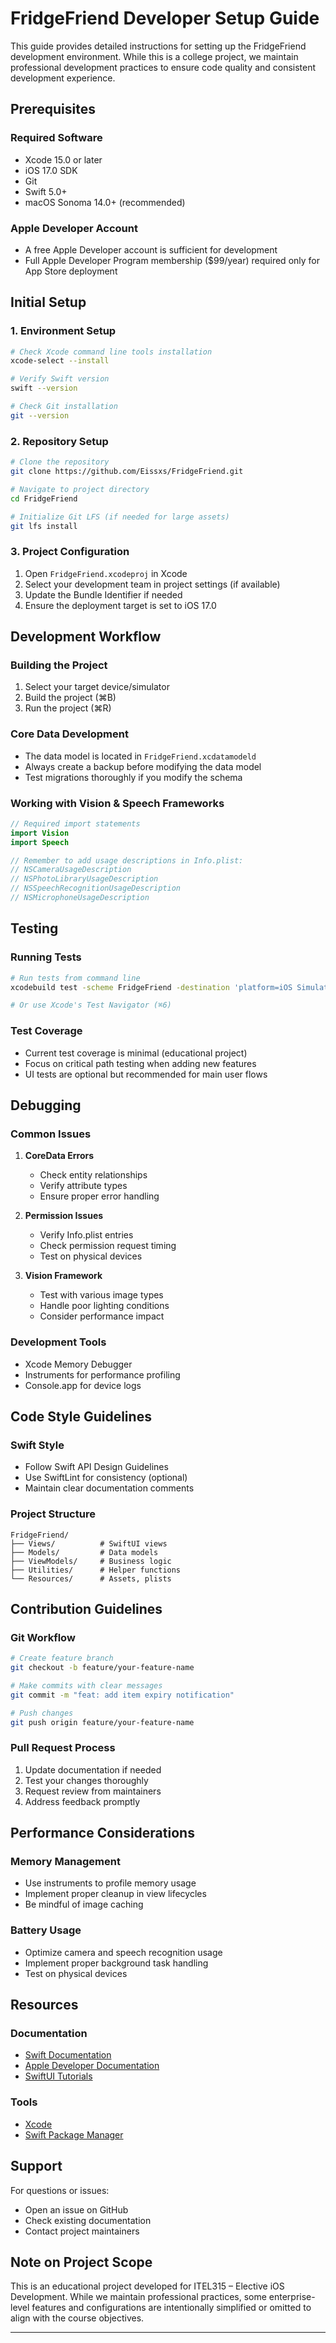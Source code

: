 # FridgeFriend Developer Setup Guide

This guide provides detailed instructions for setting up the FridgeFriend development environment. While this is a college project, we maintain professional development practices to ensure code quality and consistent development experience.

## Prerequisites

### Required Software
- Xcode 15.0 or later
- iOS 17.0 SDK
- Git
- Swift 5.0+
- macOS Sonoma 14.0+ (recommended)

### Apple Developer Account
- A free Apple Developer account is sufficient for development
- Full Apple Developer Program membership ($99/year) required only for App Store deployment

## Initial Setup

### 1. Environment Setup
```bash
# Check Xcode command line tools installation
xcode-select --install

# Verify Swift version
swift --version

# Check Git installation
git --version
```

### 2. Repository Setup
```bash
# Clone the repository
git clone https://github.com/Eissxs/FridgeFriend.git

# Navigate to project directory
cd FridgeFriend

# Initialize Git LFS (if needed for large assets)
git lfs install
```

### 3. Project Configuration
1. Open `FridgeFriend.xcodeproj` in Xcode
2. Select your development team in project settings (if available)
3. Update the Bundle Identifier if needed
4. Ensure the deployment target is set to iOS 17.0

## Development Workflow

### Building the Project
1. Select your target device/simulator
2. Build the project (⌘B)
3. Run the project (⌘R)

### Core Data Development
- The data model is located in `FridgeFriend.xcdatamodeld`
- Always create a backup before modifying the data model
- Test migrations thoroughly if you modify the schema

### Working with Vision & Speech Frameworks
```swift
// Required import statements
import Vision
import Speech

// Remember to add usage descriptions in Info.plist:
// NSCameraUsageDescription
// NSPhotoLibraryUsageDescription
// NSSpeechRecognitionUsageDescription
// NSMicrophoneUsageDescription
```

## Testing

### Running Tests
```bash
# Run tests from command line
xcodebuild test -scheme FridgeFriend -destination 'platform=iOS Simulator,name=iPhone 15 Pro,OS=17.0'

# Or use Xcode's Test Navigator (⌘6)
```

### Test Coverage
- Current test coverage is minimal (educational project)
- Focus on critical path testing when adding new features
- UI tests are optional but recommended for main user flows

## Debugging

### Common Issues
1. **CoreData Errors**
   - Check entity relationships
   - Verify attribute types
   - Ensure proper error handling

2. **Permission Issues**
   - Verify Info.plist entries
   - Check permission request timing
   - Test on physical devices

3. **Vision Framework**
   - Test with various image types
   - Handle poor lighting conditions
   - Consider performance impact

### Development Tools
- Xcode Memory Debugger
- Instruments for performance profiling
- Console.app for device logs

## Code Style Guidelines

### Swift Style
- Follow Swift API Design Guidelines
- Use SwiftLint for consistency (optional)
- Maintain clear documentation comments

### Project Structure
```
FridgeFriend/
├── Views/          # SwiftUI views
├── Models/         # Data models
├── ViewModels/     # Business logic
├── Utilities/      # Helper functions
└── Resources/      # Assets, plists
```

## Contribution Guidelines

### Git Workflow
```bash
# Create feature branch
git checkout -b feature/your-feature-name

# Make commits with clear messages
git commit -m "feat: add item expiry notification"

# Push changes
git push origin feature/your-feature-name
```

### Pull Request Process
1. Update documentation if needed
2. Test your changes thoroughly
3. Request review from maintainers
4. Address feedback promptly

## Performance Considerations

### Memory Management
- Use instruments to profile memory usage
- Implement proper cleanup in view lifecycles
- Be mindful of image caching

### Battery Usage
- Optimize camera and speech recognition usage
- Implement proper background task handling
- Test on physical devices

## Resources

### Documentation
- [Swift Documentation](https://swift.org/documentation/)
- [Apple Developer Documentation](https://developer.apple.com/documentation/)
- [SwiftUI Tutorials](https://developer.apple.com/tutorials/swiftui)

### Tools
- [Xcode](https://developer.apple.com/xcode/)
- [Swift Package Manager](https://swift.org/package-manager/)

## Support

For questions or issues:
- Open an issue on GitHub
- Check existing documentation
- Contact project maintainers

## Note on Project Scope

This is an educational project developed for ITEL315 – Elective iOS Development. While we maintain professional practices, some enterprise-level features and configurations are intentionally simplified or omitted to align with the course objectives.

---
